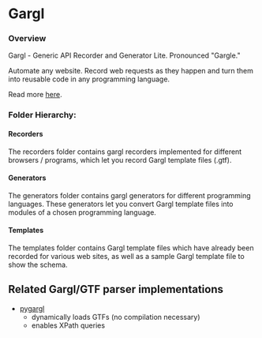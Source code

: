 # Gargl

### Overview

Gargl - Generic API Recorder and Generator Lite. Pronounced "Gargle."

Automate any website. Record web requests as they happen and turn them into reusable code in any programming language.

Read more [here](http://jodoglevy.com/jobloglevy/?p=5).

### Folder Hierarchy:

#### Recorders
The recorders folder contains gargl recorders implemented for different browsers / programs, which let you record Gargl template files (.gtf).

#### Generators
The generators folder contains gargl generators for different programming languages. These generators let you convert Gargl template files into modules of a chosen programming language.

#### Templates
The templates folder contains Gargl template files which have already been recorded for various web sites, as well as a sample Gargl template file to show the schema.

## Related Gargl/GTF parser implementations
* [pygargl](https://github.com/KarolTx/pygargl)
  * dynamically loads GTFs (no compilation necessary)
  * enables XPath queries

